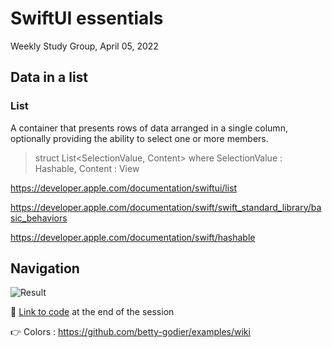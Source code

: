 # SwiftUI essentials
Weekly Study Group, April 05, 2022
## Data in a list
### List
A container that presents rows of data arranged in a single column, optionally providing the ability to select one or more members.

> struct List<SelectionValue, Content> where SelectionValue : Hashable, Content : View

https://developer.apple.com/documentation/swiftui/list 

https://developer.apple.com/documentation/swift/swift_standard_library/basic_behaviors 

https://developer.apple.com/documentation/swift/hashable 

## Navigation

![Result](https://user-images.githubusercontent.com/72552073/161836675-e5b985a6-d59d-4d50-9df6-94e6913329e8.png)


🔗 [Link to code](https://github.com/betty-godier/examples/blob/master/demos/study-group/code/Scrumdinger-003-Apr-05-2022.zip) at the end of the session 

👉 Colors : https://github.com/betty-godier/examples/wiki 
